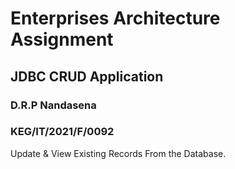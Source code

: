 #  Enterprises Architecture Assignment

## JDBC CRUD Application

### D.R.P Nandasena
### KEG/IT/2021/F/0092
Update & View Existing Records From the Database.
